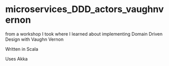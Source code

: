 # microservices_DDD_actors_vaughnvernon
from a workshop I took where I learned about implementing Domain Driven Design with Vaughn Vernon

Written in Scala

Uses Akka
